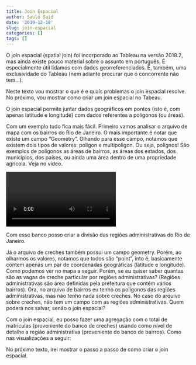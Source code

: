 ```yaml
---
title: Join Espacial
author: Saulo Said
date: '2019-12-18'
slug: join-espacial
categories: []
tags: []
---
```

O  join espacial (spatial join) foi incorporado ao Tableau na versão 2018.2, mas ainda existe pouco material sobre o assunto em português. É especialmente útil lidamos com dados georreferenciados. É, também,  uma exclusividade do Tableau (nem adiante procurar que o concorrente não tem...).  

Neste texto vou mostrar o que é e quais problemas o join espacial resolve. No próximo, vou mostrar como criar um join espacial no Tabeau. 

 O join espacial permite juntar dados geográficos em pontos (isto é, com apenas latitude e longitude) com dados referentes a polígonos (ou áreas). 
 	
Com um exemplo tudo fica mais fácil. Primeiro vamos analisar o arquivo de mapa com os bairros do Rio de Janeiro. O mais importante é notar que existe um campo “Geometry”.  Olhando para esse campo, notamos que existem dois tipos de valores: poligon e multipoligon. Ou seja, polígnos! São exemplos de polígonos as áreas de bairros, as áreas dos estados, dos municípios, dos países, ou ainda uma área dentro de uma propriedade agrícola. Veja no vídeo.

 ![My picture](Creches.mp4)


Com esse banco posso criar a divisão das regiões administrativas do Rio de Janeiro. 

Já o arquivo de creches também possui um campo geometry. Porém, ao olharmos os valores, notamos que todos são “point”, into é, basicamente contem apenas um par de coordenadas geográficas (latitude e longitude). Como podemos ver no mapa a seguir.
Porém, se eu quiser saber quantas são as vagas de creche particular por regiões administrativas? (Regiões administrativas são área definidas pela prefeitura que contém vários bairros). Ora, no arquivo de bairros eu tenho os polígonos das regiões administrativas, mas não tenho nada sobre creches. No caso do arquivo sobre creches, não tem um campo com as regiões administrativas. Quem poderá nos salvar, senão o join espacial?

Com o join espacial, eu posso fazer uma agregação com o total de matrículas (proveniente do banco de creches) usando como nível de detalhe a região administrativa (proveniente do banco de bairros). Como nas visualizações a seguir:

No próximo texto, irei mostrar o passo a passo de como criar o join espacial.
 